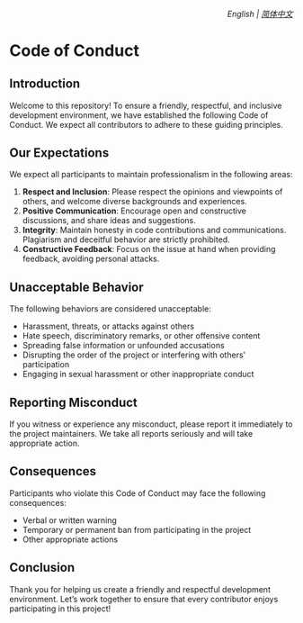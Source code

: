 <div align="right">
    <h6>
        <picture>
            <source type="image/svg+xml" media="(prefers-color-scheme: dark)" srcset="https://assets.aiwebextensions.com/images/icons/earth/white/icon32.svg">
            <img height=14 src="https://assets.aiwebextensions.com/images/icons/earth/black/icon32.svg">
        </picture>
        &nbsp;English |
        <a href="../CODE_OF_CONDUCT.md">简体中文</a>
    </h6>
</div>

# Code of Conduct

## Introduction

Welcome to this repository! To ensure a friendly, respectful, and inclusive development environment, we have established the following Code of Conduct. We expect all contributors to adhere to these guiding principles.

## Our Expectations

We expect all participants to maintain professionalism in the following areas:

1. **Respect and Inclusion**: Please respect the opinions and viewpoints of others, and welcome diverse backgrounds and experiences.
2. **Positive Communication**: Encourage open and constructive discussions, and share ideas and suggestions.
3. **Integrity**: Maintain honesty in code contributions and communications. Plagiarism and deceitful behavior are strictly prohibited.
4. **Constructive Feedback**: Focus on the issue at hand when providing feedback, avoiding personal attacks.

## Unacceptable Behavior

The following behaviors are considered unacceptable:

-   Harassment, threats, or attacks against others
-   Hate speech, discriminatory remarks, or other offensive content
-   Spreading false information or unfounded accusations
-   Disrupting the order of the project or interfering with others' participation
-   Engaging in sexual harassment or other inappropriate conduct

## Reporting Misconduct

If you witness or experience any misconduct, please report it immediately to the project maintainers. We take all reports seriously and will take appropriate action.

## Consequences

Participants who violate this Code of Conduct may face the following consequences:

-   Verbal or written warning
-   Temporary or permanent ban from participating in the project
-   Other appropriate actions

## Conclusion

Thank you for helping us create a friendly and respectful development environment. Let’s work together to ensure that every contributor enjoys participating in this project!
